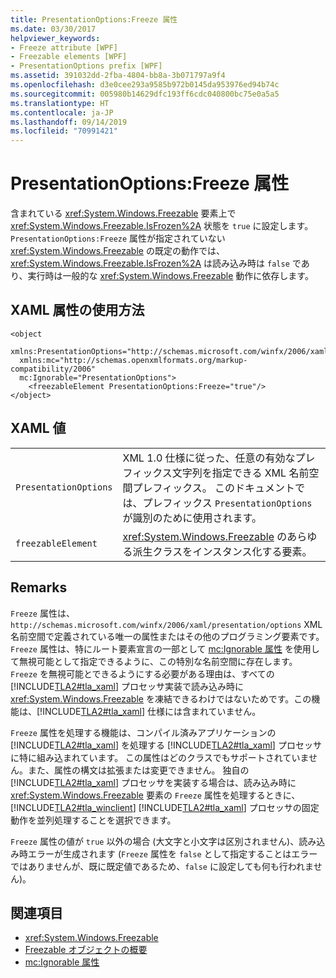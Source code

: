 ```yaml
---
title: PresentationOptions:Freeze 属性
ms.date: 03/30/2017
helpviewer_keywords:
- Freeze attribute [WPF]
- Freezable elements [WPF]
- PresentationOptions prefix [WPF]
ms.assetid: 391032dd-2fba-4804-bb8a-3b071797a9f4
ms.openlocfilehash: d3e0cee293a9585b972b0145da953976ed94b74c
ms.sourcegitcommit: 005980b14629dfc193ff6cdc040800bc75e0a5a5
ms.translationtype: HT
ms.contentlocale: ja-JP
ms.lasthandoff: 09/14/2019
ms.locfileid: "70991421"
---
```

# <a name="presentationoptionsfreeze-attribute"></a>PresentationOptions:Freeze 属性
含まれている <xref:System.Windows.Freezable> 要素上で <xref:System.Windows.Freezable.IsFrozen%2A> 状態を `true` に設定します。 `PresentationOptions:Freeze` 属性が指定されていない <xref:System.Windows.Freezable> の既定の動作では、<xref:System.Windows.Freezable.IsFrozen%2A> は読み込み時は `false` であり、実行時は一般的な <xref:System.Windows.Freezable> 動作に依存します。  
  
## <a name="xaml-attribute-usage"></a>XAML 属性の使用方法  
  
```xaml  
<object  
  xmlns:PresentationOptions="http://schemas.microsoft.com/winfx/2006/xaml/presentation/options"  
  xmlns:mc="http://schemas.openxmlformats.org/markup-compatibility/2006"  
  mc:Ignorable="PresentationOptions">  
    <freezableElement PresentationOptions:Freeze="true"/>  
</object>  
```  
  
## <a name="xaml-values"></a>XAML 値  
  
|||  
|-|-|  
|`PresentationOptions`|XML 1.0 仕様に従った、任意の有効なプレフィックス文字列を指定できる XML 名前空間プレフィックス。 このドキュメントでは、プレフィックス `PresentationOptions` が識別のために使用されます。|  
|`freezableElement`|<xref:System.Windows.Freezable> のあらゆる派生クラスをインスタンス化する要素。|  
  
## <a name="remarks"></a>Remarks  
 `Freeze` 属性は、`http://schemas.microsoft.com/winfx/2006/xaml/presentation/options` XML 名前空間で定義されている唯一の属性またはその他のプログラミング要素です。 `Freeze` 属性は、特にルート要素宣言の一部として [mc:Ignorable 属性](mc-ignorable-attribute.md) を使用して無視可能として指定できるように、この特別な名前空間に存在します。 `Freeze` を無視可能とできるようにする必要がある理由は、すべての [!INCLUDE[TLA2#tla_xaml](../../../../includes/tla2sharptla-xaml-md.md)] プロセッサ実装で読み込み時に <xref:System.Windows.Freezable> を凍結できるわけではないためです。この機能は、[!INCLUDE[TLA2#tla_xaml](../../../../includes/tla2sharptla-xaml-md.md)] 仕様には含まれていません。  
  
 `Freeze` 属性を処理する機能は、コンパイル済みアプリケーションの [!INCLUDE[TLA2#tla_xaml](../../../../includes/tla2sharptla-xaml-md.md)] を処理する [!INCLUDE[TLA2#tla_xaml](../../../../includes/tla2sharptla-xaml-md.md)] プロセッサに特に組み込まれています。 この属性はどのクラスでもサポートされていません。また、属性の構文は拡張または変更できません。 独自の [!INCLUDE[TLA2#tla_xaml](../../../../includes/tla2sharptla-xaml-md.md)] プロセッサを実装する場合は、読み込み時に <xref:System.Windows.Freezable> 要素の `Freeze` 属性を処理するときに、[!INCLUDE[TLA2#tla_winclient](../../../../includes/tla2sharptla-winclient-md.md)] [!INCLUDE[TLA2#tla_xaml](../../../../includes/tla2sharptla-xaml-md.md)] プロセッサの固定動作を並列処理することを選択できます。  
  
 `Freeze` 属性の値が `true` 以外の場合 (大文字と小文字は区別されません)、読み込み時エラーが生成されます (`Freeze` 属性を `false` として指定することはエラーではありませんが、既に既定値であるため、`false` に設定しても何も行われません)。  
  
## <a name="see-also"></a>関連項目

- <xref:System.Windows.Freezable>
- [Freezable オブジェクトの概要](freezable-objects-overview.md)
- [mc:Ignorable 属性](mc-ignorable-attribute.md)
